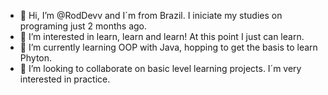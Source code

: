 - 👋 Hi, I’m @RodDevv and I´m from Brazil. I iniciate my studies on programing just 2 months ago.
- 👀 I’m interested in learn, learn and learn! At this point I just can learn.
- 🌱 I’m currently learning OOP with Java, hopping to get the basis to learn Phyton.
- 💞️ I’m looking to collaborate on basic level learning projects. I´m very interested in practice. 

<!---
RodDevv/RodDevv is a ✨ special ✨ repository because its `README.md` (this file) appears on your GitHub profile.
You can click the Preview link to take a look at your changes.
--->
